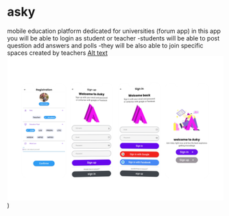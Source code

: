 # asky
mobile education platform dedicated for universities (forum app)
in this app you will be able to login as student or teacher 
-students will be able to post question add answers and polls 
-they will be also able to join specific spaces created by teachers
[Alt text](https://github.com/oussamaB14/asky/blob/main/screnshots/222.png?raw=true "Title")
![screenshot](https://github.com/oussamaB14/asky/blob/main/screnshots/222.png))

